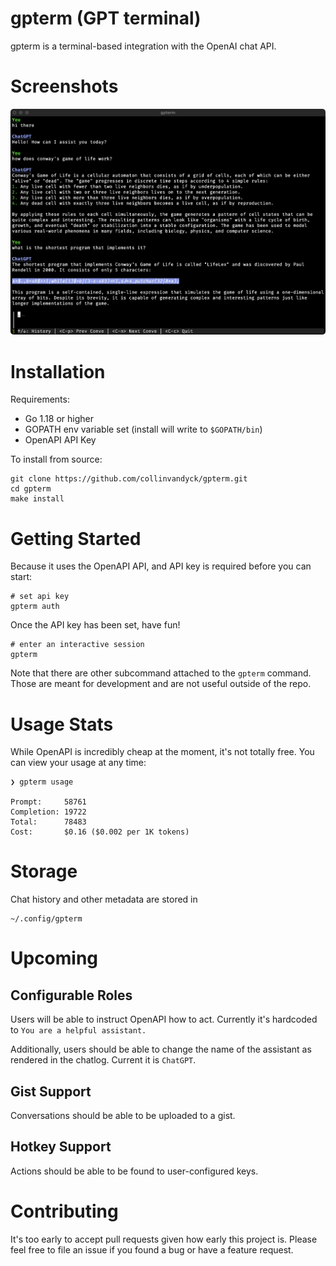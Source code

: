 # gpterm (GPT terminal)

gpterm is a terminal-based integration with the OpenAI chat API.

# Screenshots

![gpterm screenshot](gpterm.png)

# Installation

Requirements:

- Go 1.18 or higher
- GOPATH env variable set (install will write to `$GOPATH/bin`)
- OpenAPI API Key

To install from source:

	git clone https://github.com/collinvandyck/gpterm.git
	cd gpterm
	make install

# Getting Started

Because it uses the OpenAPI API, and API key is required before you can start:

	# set api key
	gpterm auth

Once the API key has been set, have fun!

	# enter an interactive session
	gpterm

Note that there are other subcommand attached to the `gpterm` command. Those are meant for development and are
not useful outside of the repo.

# Usage Stats

While OpenAPI is incredibly cheap at the moment, it's not totally free. You can view your usage at any time:

	❯ gpterm usage

	Prompt:     58761
	Completion: 19722
	Total:      78483
	Cost:       $0.16 ($0.002 per 1K tokens)

# Storage

Chat history and other metadata are stored in

	~/.config/gpterm

# Upcoming

## Configurable Roles

Users will be able to instruct OpenAPI how to act. Currently it's hardcoded to `You are a helpful assistant.`

Additionally, users should be able to change the name of the assistant as rendered in the chatlog. Current it is `ChatGPT`.

## Gist Support

Conversations should be able to be uploaded to a gist.

## Hotkey Support

Actions should be able to be found to user-configured keys.

# Contributing

It's too early to accept pull requests given how early this project is. Please feel free to file an issue if you
found a bug or have a feature request.

